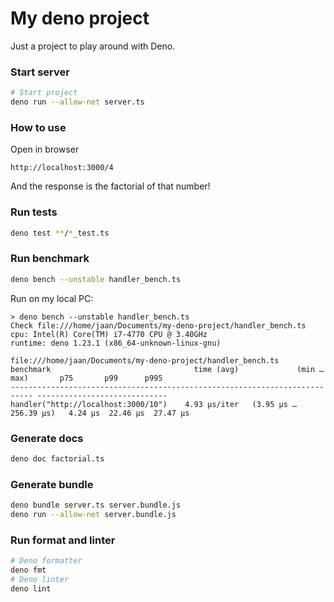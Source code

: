 # My deno project

Just a project to play around with Deno.

### Start server

```bash
# Start project
deno run --allow-net server.ts
```

### How to use

Open in browser

```
http://localhost:3000/4
```

And the response is the factorial of that number!

### Run tests

```bash
deno test **/*_test.ts
```

### Run benchmark

```bash
deno bench --unstable handler_bench.ts
```

Run on my local PC:

```
> deno bench --unstable handler_bench.ts
Check file:///home/jaan/Documents/my-deno-project/handler_bench.ts
cpu: Intel(R) Core(TM) i7-4770 CPU @ 3.40GHz
runtime: deno 1.23.1 (x86_64-unknown-linux-gnu)

file:///home/jaan/Documents/my-deno-project/handler_bench.ts
benchmark                                time (avg)             (min … max)       p75       p99      p995
--------------------------------------------------------------------------- -----------------------------
handler("http://localhost:3000/10")    4.93 µs/iter   (3.95 µs … 256.39 µs)   4.24 µs  22.46 µs  27.47 µs
```

### Generate docs

```bash
deno doc factorial.ts
```

### Generate bundle

```bash
deno bundle server.ts server.bundle.js
deno run --allow-net server.bundle.js
```

### Run format and linter

```bash
# Deno formatter
deno fmt
# Deno linter
deno lint
```

